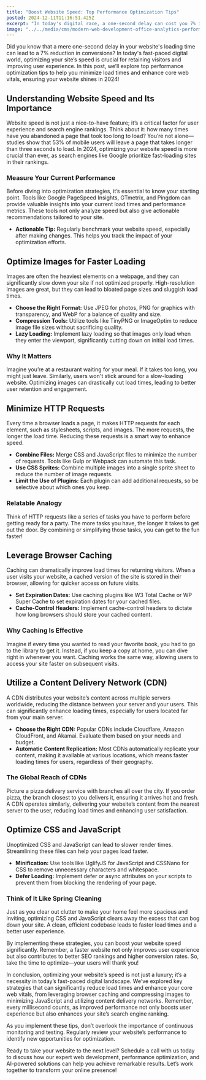 ```yaml
---
title: "Boost Website Speed: Top Performance Optimization Tips"
posted: 2024-12-11T11:16:51.425Z
excerpt: "In today's digital race, a one-second delay can cost you 7% in conversions. Discover essential tips to supercharge your website speed and keep your visitors engaged!"
image: "../../media/cms/modern-web-development-office-analytics-performance.png"
---
```


Did you know that a mere one-second delay in your website's loading time can lead to a 7% reduction in conversions? In today's fast-paced digital world, optimizing your site’s speed is crucial for retaining visitors and improving user experience. In this post, we’ll explore top performance optimization tips to help you minimize load times and enhance core web vitals, ensuring your website shines in 2024!

## Understanding Website Speed and Its Importance

Website speed is not just a nice-to-have feature; it’s a critical factor for user experience and search engine rankings. Think about it: how many times have you abandoned a page that took too long to load? You’re not alone—studies show that 53% of mobile users will leave a page that takes longer than three seconds to load. In 2024, optimizing your website speed is more crucial than ever, as search engines like Google prioritize fast-loading sites in their rankings.

### Measure Your Current Performance

Before diving into optimization strategies, it’s essential to know your starting point. Tools like Google PageSpeed Insights, GTmetrix, and Pingdom can provide valuable insights into your current load times and performance metrics. These tools not only analyze speed but also give actionable recommendations tailored to your site.

- **Actionable Tip:** Regularly benchmark your website speed, especially after making changes. This helps you track the impact of your optimization efforts.

## Optimize Images for Faster Loading

Images are often the heaviest elements on a webpage, and they can significantly slow down your site if not optimized properly. High-resolution images are great, but they can lead to bloated page sizes and sluggish load times.

- **Choose the Right Format:** Use JPEG for photos, PNG for graphics with transparency, and WebP for a balance of quality and size.
- **Compression Tools:** Utilize tools like TinyPNG or ImageOptim to reduce image file sizes without sacrificing quality.
- **Lazy Loading:** Implement lazy loading so that images only load when they enter the viewport, significantly cutting down on initial load times.

### Why It Matters

Imagine you’re at a restaurant waiting for your meal. If it takes too long, you might just leave. Similarly, users won't stick around for a slow-loading website. Optimizing images can drastically cut load times, leading to better user retention and engagement.

## Minimize HTTP Requests

Every time a browser loads a page, it makes HTTP requests for each element, such as stylesheets, scripts, and images. The more requests, the longer the load time. Reducing these requests is a smart way to enhance speed.

- **Combine Files:** Merge CSS and JavaScript files to minimize the number of requests. Tools like Gulp or Webpack can automate this task.
- **Use CSS Sprites:** Combine multiple images into a single sprite sheet to reduce the number of image requests.
- **Limit the Use of Plugins:** Each plugin can add additional requests, so be selective about which ones you keep.

### Relatable Analogy

Think of HTTP requests like a series of tasks you have to perform before getting ready for a party. The more tasks you have, the longer it takes to get out the door. By combining or simplifying those tasks, you can get to the fun faster!

## Leverage Browser Caching

Caching can dramatically improve load times for returning visitors. When a user visits your website, a cached version of the site is stored in their browser, allowing for quicker access on future visits.

- **Set Expiration Dates:** Use caching plugins like W3 Total Cache or WP Super Cache to set expiration dates for your cached files.
- **Cache-Control Headers:** Implement cache-control headers to dictate how long browsers should store your cached content.

### Why Caching Is Effective

Imagine if every time you wanted to read your favorite book, you had to go to the library to get it. Instead, if you keep a copy at home, you can dive right in whenever you want. Caching works the same way, allowing users to access your site faster on subsequent visits.

## Utilize a Content Delivery Network (CDN)

A CDN distributes your website’s content across multiple servers worldwide, reducing the distance between your server and your users. This can significantly enhance loading times, especially for users located far from your main server.

- **Choose the Right CDN:** Popular CDNs include Cloudflare, Amazon CloudFront, and Akamai. Evaluate them based on your needs and budget.
- **Automatic Content Replication:** Most CDNs automatically replicate your content, making it available at various locations, which means faster loading times for users, regardless of their geography.

### The Global Reach of CDNs

Picture a pizza delivery service with branches all over the city. If you order pizza, the branch closest to you delivers it, ensuring it arrives hot and fresh. A CDN operates similarly, delivering your website’s content from the nearest server to the user, reducing load times and enhancing user satisfaction.

## Optimize CSS and JavaScript

Unoptimized CSS and JavaScript can lead to slower render times. Streamlining these files can help your pages load faster.

- **Minification:** Use tools like UglifyJS for JavaScript and CSSNano for CSS to remove unnecessary characters and whitespace.
- **Defer Loading:** Implement defer or async attributes on your scripts to prevent them from blocking the rendering of your page.

### Think of It Like Spring Cleaning

Just as you clear out clutter to make your home feel more spacious and inviting, optimizing CSS and JavaScript clears away the excess that can bog down your site. A clean, efficient codebase leads to faster load times and a better user experience.

By implementing these strategies, you can boost your website speed significantly. Remember, a faster website not only improves user experience but also contributes to better SEO rankings and higher conversion rates. So, take the time to optimize—your users will thank you!

In conclusion, optimizing your website’s speed is not just a luxury; it’s a necessity in today’s fast-paced digital landscape. We’ve explored key strategies that can significantly reduce load times and enhance your core web vitals, from leveraging browser caching and compressing images to minimizing JavaScript and utilizing content delivery networks. Remember, every millisecond counts, as improved performance not only boosts user experience but also enhances your site’s search engine ranking.

As you implement these tips, don’t overlook the importance of continuous monitoring and testing. Regularly review your website’s performance to identify new opportunities for optimization.  

Ready to take your website to the next level? Schedule a call with us today to discuss how our expert web development, performance optimization, and AI-powered solutions can help you achieve remarkable results. Let’s work together to transform your online presence!
